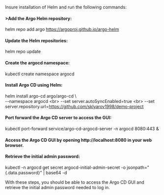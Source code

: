 Insure installation of Helm and run the following commands:

<h4>>Add the Argo Helm repository:</h4>

helm repo add argo https://argoproj.github.io/argo-helm

<h4>Update the Helm repositories:</h4>

helm repo update

<h4>Create the argocd namespace:</h4>

kubectl create namespace argocd

<h4>Install Argo CD using Helm:</h4>

helm install argo-cd argo/argo-cd \ <br>
  --namespace argocd \<br>
  --set server.autoSyncEnabled=true \<br>
  --set server.repository.url=https://github.com/sklyarov1998/demo-project

<h4>Port forward the Argo CD server to access the GUI:</h4>

kubectl port-forward service/argo-cd-argocd-server -n argocd 8080:443 &

<h4>Access the Argo CD GUI by opening http://localhost:8080 in your web browser.</h4>

<h4>Retrieve the initial admin password:</h4>

kubectl -n argocd get secret argocd-initial-admin-secret -o jsonpath="{.data.password}" | base64 -d

With these steps, you should be able to access the Argo CD GUI and retrieve the initial admin password needed to log in.
